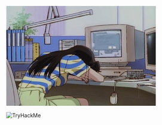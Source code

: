 ![sad girl](https://github.com/livpasc13/livpasc13/blob/main/girl.gif)

<img src="https://tryhackme-badges.s3.amazonaws.com/th1rt3en.png" alt="TryHackMe">




